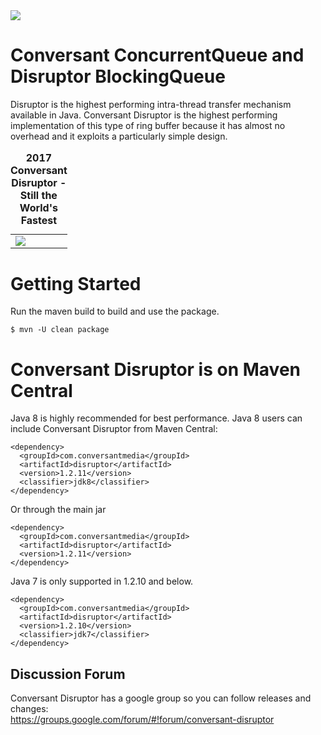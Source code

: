 <img src="https://github.com/conversant/disruptor/blob/master/src/main/resources/ConversantDisruptorLogo.png?raw=true">

# Conversant ConcurrentQueue and Disruptor BlockingQueue

Disruptor is the highest performing intra-thread transfer mechanism available in Java.  Conversant Disruptor is the highest performing implementation of this type of ring buffer because it has almost no overhead and it exploits a particularly simple design. 

<table>
<td><img src="https://github.com/conversant/disruptor/blob/master/benchmark/benchmark.jpg?raw=true"></td><tr>
<caption><strong>2017 Conversant Disruptor - Still the World's Fastest</strong></caption>
</table>

# Getting Started

Run the maven build to build and use the package.

```$ mvn -U clean package```

# Conversant Disruptor is on Maven Central

Java 8 is highly recommended for best performance.  Java 8 users can include Conversant Disruptor from Maven Central:

```
<dependency>
  <groupId>com.conversantmedia</groupId>
  <artifactId>disruptor</artifactId>
  <version>1.2.11</version>
  <classifier>jdk8</classifier>
</dependency>
```
Or through the main jar

```
<dependency>
  <groupId>com.conversantmedia</groupId>
  <artifactId>disruptor</artifactId>
  <version>1.2.11</version>
</dependency>
```

Java 7 is only supported in 1.2.10 and below.   

```
<dependency>
  <groupId>com.conversantmedia</groupId>
  <artifactId>disruptor</artifactId>
  <version>1.2.10</version>
  <classifier>jdk7</classifier>
</dependency>
```

## Discussion Forum

Conversant Disruptor has a google group so you can follow releases and changes:   
https://groups.google.com/forum/#!forum/conversant-disruptor

